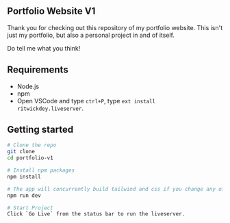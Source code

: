 ## Portfolio Website V1

Thank you for checking out this repository of my portfolio website. This isn't just my portfolio, but also a personal project in and of itself.

Do tell me what you think!

## Requirements
- Node.js
- npm
- Open VSCode and type `ctrl+P`, type `ext install ritwickdey.liveserver`.

## Getting started
```bash
# Clone the repo
git clone     
cd portfolio-v1    

# Install npm packages
npm install  

# The app will concurrently build tailwind and css if you change any of the source files  
npm run dev  

# Start Project
Click `Go Live` from the status bar to run the liveserver. 

```